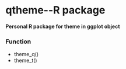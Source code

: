 # qtheme--R package
**Personal R package for theme in ggplot object**
### Function
- theme_q()
- theme_t()

